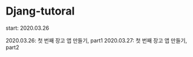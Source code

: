 # Djang-tutoral

start: 2020.03.26

2020.03.26: 첫 번째 장고 앱 만들기, part1
2020.03.27: 첫 번째 장고 앱 만들기, part2